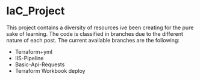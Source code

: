 # IaC_Project
This project contains a diversity of resources ive been creating for the pure sake of learning. The code is classified in 
branches due to the different nature of each post. The current available branches are the following: 

- Terraform+yml
- IIS-Pipeline
- Basic-Api-Requests
- Terraform Workbook deploy
